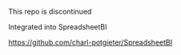 This repo is discontinued

Integrated into SpreadsheetBI

https://github.com/charl-potgieter/SpreadsheetBI
